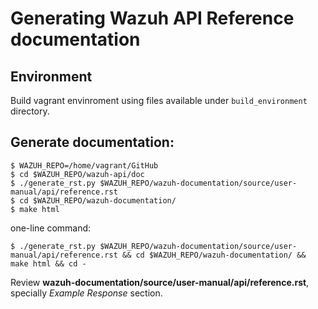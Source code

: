 # Generating Wazuh API Reference documentation

## Environment
Build vagrant envinroment using files available under `build_environment` directory.

## Generate documentation:

```shellsession
$ WAZUH_REPO=/home/vagrant/GitHub
$ cd $WAZUH_REPO/wazuh-api/doc
$ ./generate_rst.py $WAZUH_REPO/wazuh-documentation/source/user-manual/api/reference.rst
$ cd $WAZUH_REPO/wazuh-documentation/
$ make html
```

one-line command:
```shellsession
$ ./generate_rst.py $WAZUH_REPO/wazuh-documentation/source/user-manual/api/reference.rst && cd $WAZUH_REPO/wazuh-documentation/ && make html && cd -
```

Review **wazuh-documentation/source/user-manual/api/reference.rst**, specially *Example Response* section.

